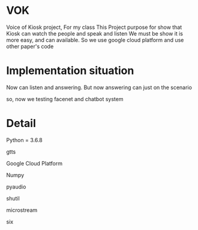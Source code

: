 # VOK
Voice of Kiosk project, For my class
This Project purpose for show that Kiosk can watch the people and speak and listen
We must be show it is more easy, and can available.
So we use google cloud platform and  use other paper's code

# Implementation situation
Now can listen and answering.
But now answering can just on the scenario

so, now we testing facenet and chatbot system

# Detail

Python = 3.6.8

gtts

Google Cloud Platform

Numpy

pyaudio

shutil

microstream

six
